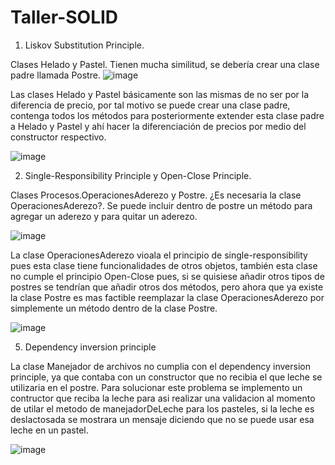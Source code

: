 # Taller-SOLID
1.	Liskov Substitution Principle.

Clases Helado y Pastel. Tienen mucha similitud, se debería crear una clase padre llamada Postre.
 ![image](https://user-images.githubusercontent.com/72930050/121601894-29860780-ca0c-11eb-9a50-3b5b1abc1a60.png)

Las clases Helado y Pastel básicamente son las mismas de no ser por la diferencia de precio, por tal motivo se puede crear una clase padre, contenga todos los métodos para posteriormente extender esta clase padre a Helado y Pastel y ahí hacer la diferenciación de precios por medio del constructor respectivo.  

 ![image](https://user-images.githubusercontent.com/72930050/121601905-2be86180-ca0c-11eb-9a1a-4bff756db952.png)



2.	Single-Responsibility Principle y Open-Close Principle.

Clases Procesos.OperacionesAderezo y Postre. ¿Es necesaria la clase OperacionesAderezo?. Se puede incluir dentro de postre un método para agregar un aderezo y para quitar un aderezo.

![image](https://user-images.githubusercontent.com/72930050/121601917-2f7be880-ca0c-11eb-95dc-8114f0eadb87.png)

La clase OperacionesAderezo vioala el principio de single-responsibility pues esta clase tiene funcionalidades de otros objetos, también esta clase no cumple el principio Open-Close pues, si se quisiese añadir otros tipos de postres se tendrían que añadir otros dos métodos, pero ahora que ya existe la clase Postre es mas factible reemplazar la clase OperacionesAderezo por simplemente un método dentro de la clase Postre.

 ![image](https://user-images.githubusercontent.com/72930050/121601921-3145ac00-ca0c-11eb-8519-11ca15541e6f.png)

5. Dependency inversion principle

La clase Manejador de archivos no cumplia con el dependency inversion principle, ya que contaba con un constructor que no recibia el que leche se utilizaria en el postre. Para solucionar este problema se implemento un contructor que reciba la leche para asi realizar una validacion al momento de utilar el metodo de manejadorDeLeche para los pasteles, si la leche es deslactosada se mostrara un mensaje diciendo que no se puede usar esa leche en un pastel.

![image](https://user-images.githubusercontent.com/76917298/121623391-3703b780-ca35-11eb-8958-2b81ae0b7ce6.png)
